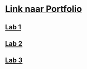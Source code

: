 # [Link naar Portfolio](https://github.com/boleynen/2imd-webtech3-portfolio)

## [Lab 1](https://github.com/boleynen/2imd-webtech3-portfolio/tree/master/lab-1)

## [Lab 2](https://github.com/boleynen/2imd-webtech3-portfolio/tree/master/lab-2)

## [Lab 3](https://github.com/boleynen/2imd-webtech3-portfolio/tree/master/lab-3)
